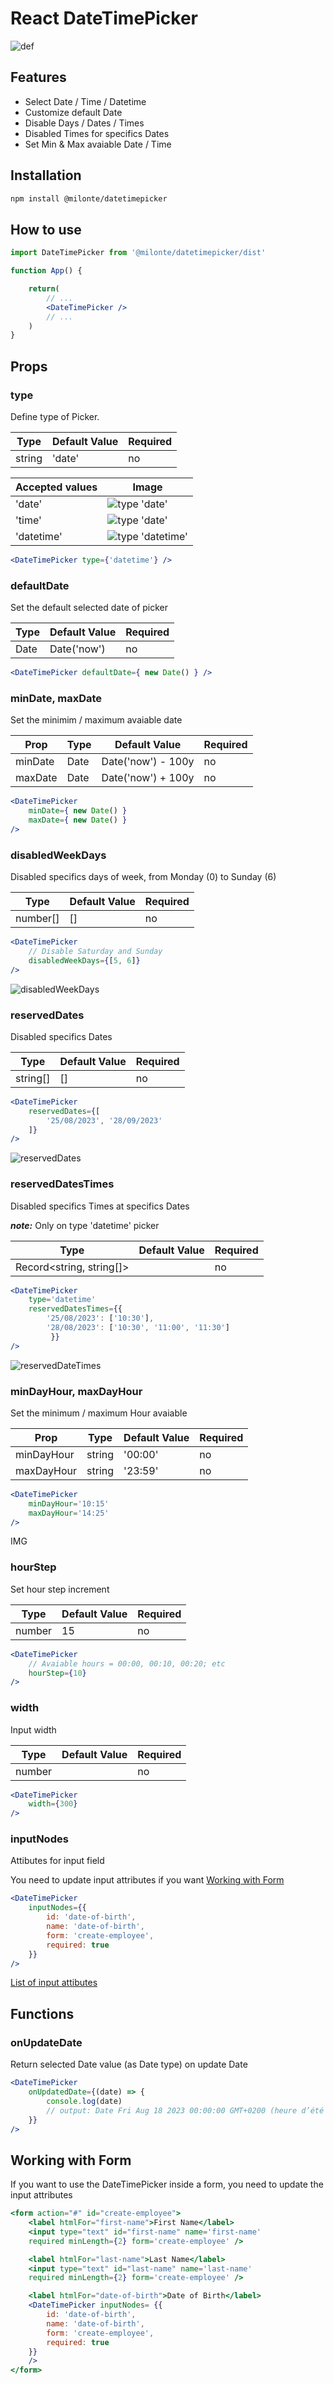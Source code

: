 # React DateTimePicker

![def](./images/def.png)

## Features

- Select Date / Time / Datetime
- Customize default Date
- Disable Days / Dates / Times
- Disabled Times for specifics Dates
- Set Min & Max avaiable Date / Time

## Installation

```sh
npm install @milonte/datetimepicker
```

## How to use

```jsx
import DateTimePicker from '@milonte/datetimepicker/dist'

function App() {

    return(
        // ...
        <DateTimePicker />
        // ...
    )
}
```

## Props

### type

Define type of Picker.

Type | Default Value | Required
------------- | ------------- | -------------
string | 'date' | no

Accepted values | Image
------------- | -------------
'date' | ![type 'date'](./images/typeDate.png)
'time' | ![type 'date'](./images/typeTime.png)
'datetime' | ![type 'datetime'](./images/typeDateTime.png)

```jsx
<DateTimePicker type={'datetime'} />
```

### defaultDate

Set the default selected date of picker

Type | Default Value | Required
------------- | ------------- | -------------
Date | Date('now') | no

```jsx
<DateTimePicker defaultDate={ new Date() } />
```

### minDate, maxDate

Set the minimim / maximum avaiable date

Prop | Type | Default Value | Required
------------- | ------------- | ------------- | -------------
minDate | Date | Date('now') - 100y | no
maxDate | Date | Date('now') + 100y | no

```jsx
<DateTimePicker
    minDate={ new Date() }
    maxDate={ new Date() }
/>
```

### disabledWeekDays

Disabled specifics days of week, from Monday (0) to Sunday (6)

Type | Default Value | Required
------------- | ------------- | -------------
number[] | [] | no

```jsx
<DateTimePicker
    // Disable Saturday and Sunday
    disabledWeekDays={[5, 6]}
/>
```

![disabledWeekDays](./images/disableWeekDays.png)

### reservedDates

Disabled specifics Dates

Type | Default Value | Required
------------- | ------------- | -------------
string[] | [] | no

```jsx
<DateTimePicker
    reservedDates={[
        '25/08/2023', '28/09/2023'
    ]}
/>
```

![reservedDates](./images/reservedDates.png)

### reservedDatesTimes

Disabled specifics Times at specifics Dates

***note:*** Only on type 'datetime' picker

Type | Default Value | Required
------------- | ------------- | -------------
Record<string, string[]> |  | no

```jsx
<DateTimePicker
    type='datetime'
    reservedDatesTimes={{
        '25/08/2023': ['10:30'],
        '28/08/2023': ['10:30', '11:00', '11:30']
         }}
/>
```

![reservedDateTimes](./images/reservedDateTimes.png)

### minDayHour, maxDayHour

Set the minimum / maximum Hour avaiable

Prop | Type | Default Value | Required
------------- | ------------- | ------------- | -------------
minDayHour | string | '00:00' | no
maxDayHour | string | '23:59' | no

```jsx
<DateTimePicker
    minDayHour='10:15'
    maxDayHour='14:25'
/>
```

IMG

### hourStep

Set hour step increment

Type | Default Value | Required
------------- | ------------- | -------------
number | 15 | no

```jsx
<DateTimePicker
    // Avaiable hours = 00:00, 00:10, 00:20; etc
    hourStep={10}
/>
```

### width

Input width

Type | Default Value | Required
------------- | ------------- | -------------
number |  | no

```jsx
<DateTimePicker
    width={300}
/>
```

### inputNodes

Attibutes for input field

You need to update input attributes if you want [Working with Form](#working-with-form)

```jsx
<DateTimePicker
    inputNodes={{
        id: 'date-of-birth',
        name: 'date-of-birth',
        form: 'create-employee',
        required: true
    }}
/>
```

[List of input attibutes](https://developer.mozilla.org/en-US/docs/Web/HTML/Element/input#attributes)

## Functions

### onUpdateDate

Return selected Date value (as Date type) on update Date

```jsx
<DateTimePicker 
    onUpdatedDate={(date) => { 
        console.log(date)
        // output: Date Fri Aug 18 2023 00:00:00 GMT+0200 (heure d’été d’Europe centrale)
    }}
/>
```

## Working with Form

If you want to use the DateTimePicker inside a form, you need to update the input attributes

```jsx
<form action="#" id="create-employee">
    <label htmlFor="first-name">First Name</label>
    <input type="text" id="first-name" name='first-name'
    required minLength={2} form='create-employee' />

    <label htmlFor="last-name">Last Name</label>
    <input type="text" id="last-name" name='last-name'
    required minLength={2} form='create-employee' />

    <label htmlFor="date-of-birth">Date of Birth</label>
    <DateTimePicker inputNodes= {{
        id: 'date-of-birth',
        name: 'date-of-birth',
        form: 'create-employee',
        required: true
    }}
    />
</form>
```
